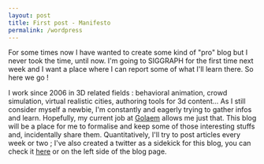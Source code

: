```yaml
---
layout: post
title: First post - Manifesto
permalink: /wordpress
---
```


For some times now I have wanted to create some kind of "pro" blog but I never took the time, until now. I'm going to SIGGRAPH for the first time next week and I want a place where I can report some of what I'll learn there. So here we go !

I work since 2006 in 3D related fields : behavioral animation, crowd simulation, virtual realistic cities, authoring tools for 3d content... As I still consider myself a newbie, I'm constantly and eagerly trying to gather infos and learn. Hopefully, my current job at [Golaem](http://www.golaem.com) allows me just that. This blog will be a place for me to formalise and keep some of those interesting stuffs and, incidentally share them. Quantitatively, I'll try to post articles every week or two ; I've also created a twitter as a sidekick for this blog, you can check it [here](http://www.twitter.com/clodericmars) or on the left side of the blog page.